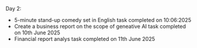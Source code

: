 Day 2:
- 5-minute stand-up comedy set in English task completed on 10:06:2025
- Create a business report on the scope of geneative AI task completed on 10th June 2025
- Financial report analys task completed on 11th June 2025

